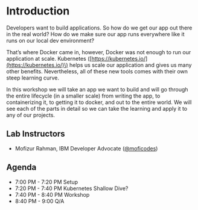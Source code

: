# Introduction

Developers want to build applications. So how do we get our app out there in the real world? How do we make sure our app runs everywhere like it runs on our local dev environment?  
  
That’s where Docker came in, however, Docker was not enough to run our application at scale. Kubernetes \([https://kubernetes.io/](https://kubernetes.io/)\) helps us scale our application and gives us many other benefits. Nevertheless, all of these new tools comes with their own steep learning curve.  
  
In this workshop we will take an app we want to build and will go through the entire lifecycle \(in a smaller scale\) from writing the app, to containerizing it, to getting it to docker, and out to the entire world. We will see each of the parts in detail so we can take the learning and apply it to any of our projects.

## Lab Instructors

* Mofizur Rahman, IBM Developer Advocate \([@moficodes](https://twitter.com/moficodes)\)

## Agenda

* 7:00 PM - 7:20 PM Setup
* 7:20 PM - 7:40 PM Kubernetes Shallow Dive?
* 7:40 PM - 8:40 PM Workshop
* 8:40 PM - 9:00 Q/A

